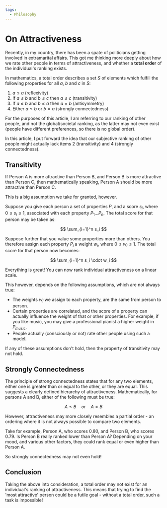 ```yaml
---
tags:
  - Philosophy
---
```


# On Attractiveness

Recently, in my country, there has been a spate of politicians getting involved in extramarital affairs. This got me thinking more deeply about how we rate other people in terms of attractiveness, and whether a **total order** of the individual's ranking exists.

In mathematics, a total order describes a set $S$ of elements which fulfill the following properties for all $a$, $b$ and $c$ in $S$:

1. $a \le a$ (reflexivity)
2. If $a \le b$ and $b \le c$ then $a \le c$ (transitivity)
3. If $a \le b$ and $b \le a$ then $a = b$ (antisymmetry)
4. Either $a \le b$ or $b = a$ (strongly connectedness)

For the purposes of this article, I am referring to our ranking of other people, and not the global/societal ranking, as the latter may not even exist (people have different preferences, so there is no global order).

In this article, I put forward the idea that our subjective ranking of other people might actually lack items 2 (transitivity) and 4 (strongly connectedness).

## Transitivity

If Person A is more attractive than Person B, and Person B is more attractive than Person C, then mathematically speaking, Person A should be more attractive than Person C.

This is a big assumption we take for granted, however.

Suppose you give each person a set of properties $P$, and a score $s_i$, where $0 \le s_i \le 1$, associated with each property $P_1 \dots P_n$. The total score for that person may be taken as:

$$
\sum_{i=1}^n s_i
$$

Suppose further that you value some properties more than others. You therefore assign each property $P_i$ a weight $w_i$, where $0 \le w_i \le 1$. The total score for that person now becomes:

$$
\sum_{i=1}^n s_i \cdot w_i
$$

Everything is great! You can now rank individual attractiveness on a linear scale.

This however, depends on the following assumptions, which are not always true:

-   The weights $w_i$ we assign to each property, are the same from person to person.
-   Certain properties are correlated, and the score of a property can actually influence the weight of that or other properties. For example, if you like music, you may give a professional pianist a higher weight in $P_{music}$.
-   People actually (consciously or not) rate other people using such a model.

If any of these assumptions don't hold, then the property of transitivity may not hold.

## Strongly Connectedness

The principle of strong connectedness states that for any two elements, either one is greater than or equal to the other, or they are equal. This suggests a clearly defined hierarchy of attractiveness. Mathematically, for persons A and B, either of the following must be true:

$$
\begin{equation*}
A \le B
\quad
{or}
\quad
A = B
\end{equation*}
$$

However, attractiveness may more closely resembles a partial order - an ordering where it is not always possible to compare two elements.

Take for example, Person A, who scores $0.80$, and Person B, who scores $0.79$. Is Person B really ranked lower than Person A? Depending on your mood, and various other factors, they could rank equal or even higher than Person A.

So strongly connectedness may not even hold!

## Conclusion

Taking the above into consideration, a total order may not exist for an individual's ranking of attractiveness. This means that trying to find the 'most attractive' person could be a futile goal - without a total order, such a task is impossible!
